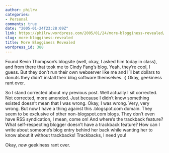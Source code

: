 ```yaml
---
author: philrw
categories:
- Personal
comments: true
date: "2005-01-24T23:28:09Z"
link: https://philrw.wordpress.com/2005/01/24/more-blogginess-revealed/
slug: more-blogginess-revealed
title: More Blogginess Revealed
wordpress_id: 388
---
```


Found Kevin Thompson’s blogsite (well, okay, I asked him today in class), and from there that took me to Cindy Fang’s blog. Yeah, they’re cool, I guess. But they don’t run their own webserver like me and I’ll bet dollars to donuts they didn’t install their blog software themselves. :) Okay, geekiness rant over.

<!--more-->

So I stand corrected about my previous post. Well actually I sit corrected. Not corrected, more amended. Just because I didn’t know something existed doesn’t mean that I was wrong. Okay, I was wrong. Very, very wrong. But now I have a thing against this .blogspot.com domain. They seem to be exclusive of other non-blogspot.com blogs. They don’t even have RSS syndication, I mean, come on! And where’s the trackback feature? What self-respecting blogger doesn’t have a trackback feature? How can I write about someone’s blog entry behind her back while wanting her to know about it without trackbacks! Trackbacks, I need you!

Okay, _now_ geekiness rant over.
